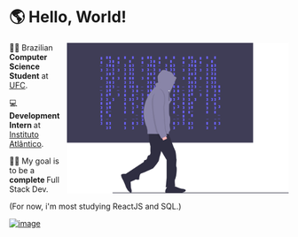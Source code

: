 # 🌎 Hello, World!

<a href="https://github.com/pefelippe" alt="logo"> </a>

<img src="assets/undraw_hacker_mind_6y85.svg" min-width="400px" max-width="400px" width="400px"  align="right">

<p align="left">
🏴‍☠️ Brazilian <strong>Computer Science Student</strong> at <a href="http://www.ufc.br/">UFC</a>.
</p>

<p align="left">
💻 <strong> Development Intern </strong> at <a href="https://www.atlantico.com.br/">Instituto Atlântico</a>.
</p>

<p align="left">
👨‍💻 My goal is to be a <strong> complete </strong> Full Stack Dev.
</p>

<p align="left">
(For now, i'm most studying ReactJS and SQL.)
</p>

<a href="https://www.linkedin.com/in/pedro-felippe/" alt="Linkedin">

![image](https://img.shields.io/badge/LinkedIn-0077B5?style=for-the-badge&logo=linkedin&logoColor=orange)
